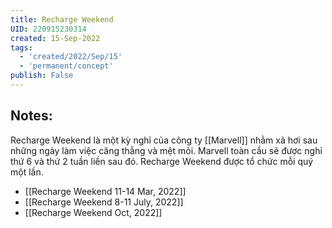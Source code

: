 ```yaml
---
title: Recharge Weekend
UID: 220915230314
created: 15-Sep-2022
tags:
  - 'created/2022/Sep/15'
  - 'permanent/concept'
publish: False
---
```

## Notes:
Recharge Weekend là một kỳ nghỉ của công ty [[Marvell]] nhằm xả hơi sau những ngày làm việc căng thẳng và mệt mỏi. Marvell toàn cầu sẽ được nghỉ thứ 6 và thứ 2 tuần liền sau đó. Recharge Weekend được tổ chức mỗi quý một lần.

- [[Recharge Weekend 11-14 Mar, 2022]]
- [[Recharge Weekend 8-11 July, 2022]]
- [[Recharge Weekend Oct, 2022]]

